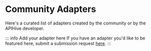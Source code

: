 # Community Adapters

Here's a curated list of adapters created by the community or by the APIHive developer.

<script setup>
import 'apihive-common-docs-assets/style/styles.scss';
import CommunityAdaptersList from './CommunityAdaptersList.vue';
</script>

<ClientOnly>
    <CommunityAdaptersList />
</ClientOnly>

::: info Add your adapter here
If you have an adapter you'd like to be featured here, submit a submission request [here](https://github.com/cleverplatypus/apihive-core/issues/new?template=adapter-submission.yml).
:::
